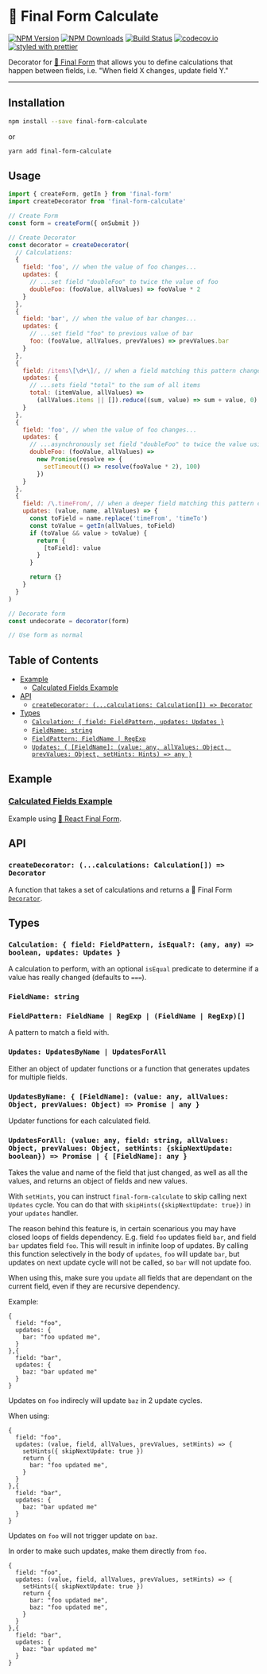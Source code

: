 # 🏁 Final Form Calculate

[![NPM Version](https://img.shields.io/npm/v/final-form-calculate.svg?style=flat)](https://www.npmjs.com/package/final-form-calculate)
[![NPM Downloads](https://img.shields.io/npm/dm/final-form-calculate.svg?style=flat)](https://www.npmjs.com/package/final-form-calculate)
[![Build Status](https://travis-ci.org/final-form/final-form-calculate.svg?branch=master)](https://travis-ci.org/final-form/final-form-calculate)
[![codecov.io](https://codecov.io/gh/final-form/final-form-calculate/branch/master/graph/badge.svg)](https://codecov.io/gh/final-form/final-form-calculate)
[![styled with prettier](https://img.shields.io/badge/styled_with-prettier-ff69b4.svg)](https://github.com/prettier/prettier)

Decorator for [🏁 Final Form](https://github.com/final-form/final-form) that
allows you to define calculations that happen between fields, i.e. "When field X
changes, update field Y."

---

## Installation

```bash
npm install --save final-form-calculate
```

or

```bash
yarn add final-form-calculate
```

## Usage

```js
import { createForm, getIn } from 'final-form'
import createDecorator from 'final-form-calculate'

// Create Form
const form = createForm({ onSubmit })

// Create Decorator
const decorator = createDecorator(
  // Calculations:
  {
    field: 'foo', // when the value of foo changes...
    updates: {
      // ...set field "doubleFoo" to twice the value of foo
      doubleFoo: (fooValue, allValues) => fooValue * 2
    }
  },
  {
    field: 'bar', // when the value of bar changes...
    updates: {
      // ...set field "foo" to previous value of bar
      foo: (fooValue, allValues, prevValues) => prevValues.bar
    }
  },
  {
    field: /items\[\d+\]/, // when a field matching this pattern changes...
    updates: {
      // ...sets field "total" to the sum of all items
      total: (itemValue, allValues) =>
        (allValues.items || []).reduce((sum, value) => sum + value, 0)
    }
  },
  {
    field: 'foo', // when the value of foo changes...
    updates: {
      // ...asynchronously set field "doubleFoo" to twice the value using a promise
      doubleFoo: (fooValue, allValues) =>
        new Promise(resolve => {
          setTimeout(() => resolve(fooValue * 2), 100)
        })
    }
  },
  {
    field: /\.timeFrom/, // when a deeper field matching this pattern changes...
    updates: (value, name, allValues) => {
      const toField = name.replace('timeFrom', 'timeTo')
      const toValue = getIn(allValues, toField)
      if (toValue && value > toValue) {
        return {
          [toField]: value
        }
      }

      return {}
    }
  }
)

// Decorate form
const undecorate = decorator(form)

// Use form as normal
```

## Table of Contents

<!-- START doctoc generated TOC please keep comment here to allow auto update -->

<!-- DON'T EDIT THIS SECTION, INSTEAD RE-RUN doctoc TO UPDATE -->

<!-- DON'T EDIT THIS SECTION, INSTEAD RE-RUN doctoc TO UPDATE -->

- [Example](#example)
  - [Calculated Fields Example](#calculated-fields-example)
- [API](#api)
  - [`createDecorator: (...calculations: Calculation[]) => Decorator`](#createdecorator-calculations-calculation--decorator)
- [Types](#types)
  - [`Calculation: { field: FieldPattern, updates: Updates }`](#calculation--field-fieldpattern-updates-updates-)
  - [`FieldName: string`](#fieldname-string)
  - [`FieldPattern: FieldName | RegExp`](#fieldpattern-fieldname--regexp)
  - [`Updates: { [FieldName]: (value: any, allValues: Object, prevValues: Object, setHints: Hints) => any }`](#updates--fieldname-value-any-allvalues-object--any-)

<!-- END doctoc generated TOC please keep comment here to allow auto update -->

## Example

### [Calculated Fields Example](https://codesandbox.io/s/oq52p6v96y)

Example using
[🏁 React Final Form](https://github.com/final-form/react-final-form#-react-final-form).

## API

### `createDecorator: (...calculations: Calculation[]) => Decorator`

A function that takes a set of calculations and returns a 🏁 Final Form
[`Decorator`](https://github.com/final-form/final-form#decorator-form-formapi--unsubscribe).

## Types

### `Calculation: { field: FieldPattern, isEqual?: (any, any) => boolean, updates: Updates }`

A calculation to perform, with an optional `isEqual` predicate to determine if a value has really changed (defaults to `===`).

### `FieldName: string`

### `FieldPattern: FieldName | RegExp | (FieldName | RegExp)[]`

A pattern to match a field with.

### `Updates: UpdatesByName | UpdatesForAll`

Either an object of updater functions or a function that generates updates for multiple fields.

### `UpdatesByName: { [FieldName]: (value: any, allValues: Object, prevValues: Object) => Promise | any }`

Updater functions for each calculated field.

### `UpdatesForAll: (value: any, field: string, allValues: Object, prevValues: Object, setHints: {skipNextUpdate: boolean}) => Promise | { [FieldName]: any }`

Takes the value and name of the field that just changed, as well as all the values, and returns an object of fields and new values.

With `setHints`, you can instruct `final-form-calculate` to skip calling next `Updates` cycle.
You can do that with `skipHints({skipNextUpdate: true})` in your `updates` handler.

The reason behind this feature is, in certain scenarious you may have closed loops of fields dependency. E.g. field `foo` updates field `bar`, and field `bar` updates field `foo`. 
This will result in infinite loop of updates. By calling this function selectively in the body of `updates`, `foo` will update `bar`, but updates on next update cycle will not be called, so `bar` will not update foo.

When using this, make sure you `update` all fields that are dependant on the current field, even if they are recursive dependency.

Example:
```
{
  field: "foo",
  updates: {
    bar: "foo updated me",
  }
},{
  field: "bar",
  updates: {
    baz: "bar updated me"
  }
}
```

Updates on `foo` indirecly will update `baz` in 2 update cycles.

When using:
```
{
  field: "foo",
  updates: (value, field, allValues, prevValues, setHints) => {
    setHints({ skipNextUpdate: true })
    return {
      bar: "foo updated me",
    }
  }
},{
  field: "bar",
  updates: {
    baz: "bar updated me"
  }
}
```

Updates on `foo` will not trigger update on `baz`. 

In order to make such updates, make them directly from `foo`.
```
{
  field: "foo",
  updates: (value, field, allValues, prevValues, setHints) => {
    setHints({ skipNextUpdate: true })
    return {
      bar: "foo updated me",
      baz: "foo updated me",
    }
  }
},{
  field: "bar",
  updates: {
    baz: "bar updated me"
  }
}
```